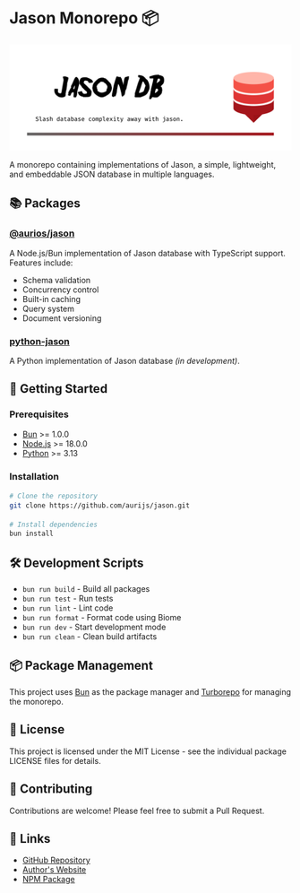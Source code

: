 # Jason Monorepo 📦

![image with the jason logo](./static/markdown-image.png)

A monorepo containing implementations of Jason, a simple, lightweight, and embeddable JSON database in multiple languages.

## 📚 Packages

### [@aurios/jason](./packages/node-jason)

A Node.js/Bun implementation of Jason database with TypeScript support. Features include:

- Schema validation
- Concurrency control
- Built-in caching
- Query system
- Document versioning

### [python-jason](./packages/python-jason)

A Python implementation of Jason database *(in development)*.

## 🚀 Getting Started

### Prerequisites

- [Bun](https://bun.sh) >= 1.0.0
- [Node.js](https://nodejs.org) >= 18.0.0
- [Python](https://www.python.org/) >= 3.13

### Installation

```bash
# Clone the repository
git clone https://github.com/aurijs/jason.git

# Install dependencies
bun install
```

## 🛠️ Development Scripts

- `bun run build` - Build all packages
- `bun run test` - Run tests
- `bun run lint` - Lint code
- `bun run format` - Format code using Biome
- `bun run dev` - Start development mode
- `bun run clean` - Clean build artifacts

## 📦 Package Management

This project uses [Bun](https://bun.sh) as the package manager and [Turborepo](https://turbo.build/repo) for managing the monorepo.

## 📄 License

This project is licensed under the MIT License - see the individual package LICENSE files for details.

## 👥 Contributing

Contributions are welcome! Please feel free to submit a Pull Request.

## 🔗 Links

- [GitHub Repository](https://github.com/aurijs/jason)
- [Author's Website](https://ternary.vercel.app)
- [NPM Package](https://www.npmjs.com/package/@aurios/jason)
